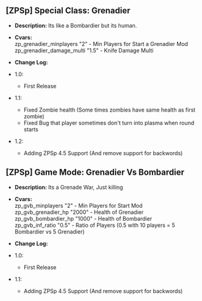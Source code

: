 ## [ZPSp] Special Class: Grenadier

* **Description:**
	Its like a Bombardier but its human.

* **Cvars:** <br/>
	zp_grenadier_minplayers "2" - Min Players for Start a Grenadier Mod <br/>
	zp_grenadier_damage_multi "1.5" - Knife Damage Multi

* **Change Log:**
* 1.0:
	- First Release

* 1.1:
	- Fixed Zombie health (Some times zombies have same health as first zombie)
	- Fixed Bug that player sometimes don't turn into plasma when round starts

* 1.2:
	- Adding ZPSp 4.5 Support (And remove support for backwords)

## [ZPSp] Game Mode: Grenadier Vs Bombardier

* **Description:**
		Its a Grenade War, Just killing

* **Cvars:** <br/>
		zp_gvb_minplayers "2" - Min Players for Start Mod<br/>
		zp_gvb_grenadier_hp "2000" - Health of Grenadier<br/>
		zp_gvb_bombardier_hp "1000" - Health of Bombardier<br/>
		zp_gvb_inf_ratio "0.5" - Ratio of Players (0.5 with 10 players = 5 Bombardier vs 5 Grenadier)
		
* **Change Log:**
* 1.0:
	- First Release
* 1.1:
	- Adding ZPSp 4.5 Support (And remove support for backwords)
   

